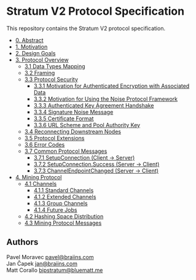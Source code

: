 # Stratum V2 Protocol Specification
This repository contains the Stratum V2 protocol specification.

- [0. Abstract](https://github.com/stratum-mining/sv2-spec/blob/main/00-Abstract.md)
- [1. Motivation](https://github.com/stratum-mining/sv2-spec/blob/main/01-Motivation.md)
- [2. Design Goals](https://github.com/stratum-mining/sv2-spec/blob/main/02-Design-Goals.md)
- [3. Protocol Overview](https://github.com/stratum-mining/sv2-spec/blob/main/03-Protocol-Overview.md)
  - [3.1 Data Types Mapping](https://github.com/stratum-mining/sv2-spec/blob/main/03-Protocol-Overview.md#31-data-types-mapping)
  - [3.2 Framing](https://github.com/stratum-mining/sv2-spec/blob/main/03-Protocol-Overview.md#32-framing)
  - [3.3 Protocol Security](https://github.com/stratum-mining/sv2-spec/blob/main/03-Protocol-Overview.md#33-protocol-security)
    - [3.3.1 Motivation for Authenticated Encryption with Associated Data](https://github.com/stratum-mining/sv2-spec/blob/main/03-Protocol-Overview.md#331-motivation-for-authenticated-encryption-with-associated-data)
    - [3.3.2 Motivation for Using the Noise Protocol Framework](https://github.com/stratum-mining/sv2-spec/blob/main/03-Protocol-Overview.md#332-motivation-for-using-the-noise-protocol-framework)
    - [3.3.3 Authenticated Key Agreement Handshake](https://github.com/stratum-mining/sv2-spec/blob/main/03-Protocol-Overview.md#333-authenticated-key-agreement-handshake)
    - [3.3.4 Signature Noise Message](https://github.com/stratum-mining/sv2-spec/blob/main/03-Protocol-Overview.md#334-signature-noise-message)
    - [3.3.5 Certificate Format](https://github.com/stratum-mining/sv2-spec/blob/main/03-Protocol-Overview.md#335-certificate-format)
    - [3.3.6 URL Scheme and Pool Authority Key](https://github.com/stratum-mining/sv2-spec/blob/main/03-Protocol-Overview.md#336-url-scheme-and-pool-authority-key)
  - [3.4 Reconnecting Downstream Nodes](https://github.com/stratum-mining/sv2-spec/blob/main/03-Protocol-Overview.md#34-reconnecting-downstream-nodes)
  - [3.5 Protocol Extensions](https://github.com/stratum-mining/sv2-spec/blob/main/03-Protocol-Overview.md#35-protocol-extensions)
  - [3.6 Error Codes](https://github.com/stratum-mining/sv2-spec/blob/main/03-Protocol-Overview.md#36-error-codes)
  - [3.7 Common Protocol Messages](https://github.com/stratum-mining/sv2-spec/blob/main/03-Protocol-Overview.md#37-common-protocol-messages)
    - [3.7.1 SetupConnection (Client -> Server)](https://github.com/stratum-mining/sv2-spec/blob/main/03-Protocol-Overview.md#371-setupconnection-client---server)
    - [3.7.2 SetupConnection.Success (Server -> Client)](https://github.com/stratum-mining/sv2-spec/blob/main/03-Protocol-Overview.md#372-setupconnectionsuccess-server---client)
    - [3.7.3 ChannelEndpointChanged (Server -> Client)](https://github.com/stratum-mining/sv2-spec/blob/main/03-Protocol-Overview.md#373-channelendpointchanged-server---client)
- [4. Mining Protocol](https://github.com/bitcoin/bips/blob/master/bip-0320.mediawiki)
  - [4.1 Channels](https://github.com/stratum-mining/sv2-spec/blob/main/04-Mining-Protocol.md#411-standard-channels)
    - [4.1.1 Standard Channels](https://github.com/stratum-mining/sv2-spec/blob/main/04-Mining-Protocol.md#411-standard-channels)
    - [4.1.2 Extended Channels](https://github.com/stratum-mining/sv2-spec/blob/main/04-Mining-Protocol.md#412-extended-channels)
    - [4.1.3 Group Channels](https://github.com/stratum-mining/sv2-spec/blob/main/04-Mining-Protocol.md#413-group-channels)
    - [4.1.4 Future Jobs](https://github.com/stratum-mining/sv2-spec/blob/main/04-Mining-Protocol.md#414-future-jobs)
  - [4.2 Hashing Space Distribution](https://github.com/stratum-mining/sv2-spec/blob/main/04-Mining-Protocol.md#42-hashing-space-distribution)
  - [4.3 Mining Protocol Messages](https://github.com/stratum-mining/sv2-spec/blob/main/04-Mining-Protocol.md#43-mining-protocol-messages)

## Authors
Pavel Moravec <pavel@braiins.com>  
Jan Čapek <jan@braiins.com>  
Matt Corallo <bipstratum@bluematt.me>

